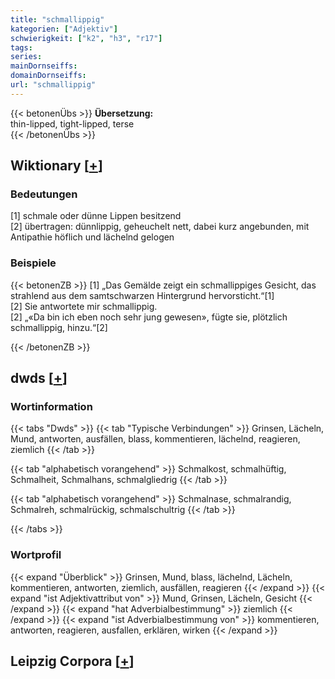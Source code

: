 ```yaml
---
title: "schmallippig"
kategorien: ["Adjektiv"]
schwierigkeit: ["k2", "h3", "r17"]
tags:
series:
mainDornseiffs:
domainDornseiffs:
url: "schmallippig"
---
```


{{< betonenÜbs >}}
**Übersetzung:**  
thin-lipped, tight-lipped, terse  
{{< /betonenÜbs >}}

## Wiktionary [[+](https://de.wiktionary.org/wiki/schmallippig)]

### Bedeutungen
[1] schmale oder dünne Lippen besitzend  
[2] übertragen: dünnlippig, geheuchelt nett, dabei kurz angebunden, mit Antipathie höflich und lächelnd gelogen  

### Beispiele
{{< betonenZB >}}
[1] „Das Gemälde zeigt ein schmallippiges Gesicht, das strahlend aus dem samtschwarzen Hintergrund hervorsticht.“[1]  
[2] Sie antwortete mir schmallippig.  
[2] „«Da bin ich eben noch sehr jung gewesen», fügte sie, plötzlich schmallippig, hinzu.“[2]  

{{< /betonenZB >}}


## dwds [[+](https://www.dwds.de/wb/schmallippig)]

### Wortinformation
{{< tabs "Dwds" >}}
{{< tab "Typische Verbindungen" >}}
Grinsen, Lächeln, Mund, antworten, ausfällen, blass, kommentieren, lächelnd, reagieren, ziemlich
{{< /tab >}}

{{< tab "alphabetisch vorangehend" >}}
Schmalkost, schmalhüftig, Schmalheit, Schmalhans, schmalgliedrig
{{< /tab >}}

{{< tab "alphabetisch vorangehend" >}}
Schmalnase, schmalrandig, Schmalreh, schmalrückig, schmalschultrig
{{< /tab >}}

{{< /tabs >}}

### Wortprofil
{{< expand "Überblick" >}} Grinsen, Mund, blass, lächelnd, Lächeln, kommentieren, antworten, ziemlich, ausfällen, reagieren {{< /expand >}}
{{< expand "ist Adjektivattribut von" >}} Mund, Grinsen, Lächeln, Gesicht {{< /expand >}}
{{< expand "hat Adverbialbestimmung" >}} ziemlich {{< /expand >}}
{{< expand "ist Adverbialbestimmung von" >}} kommentieren, antworten, reagieren, ausfallen, erklären, wirken {{< /expand >}}

## Leipzig Corpora [[+](https://corpora.uni-leipzig.de/en/res?word=schmallippig&corpusId=deu_newscrawl-public_2018)]

